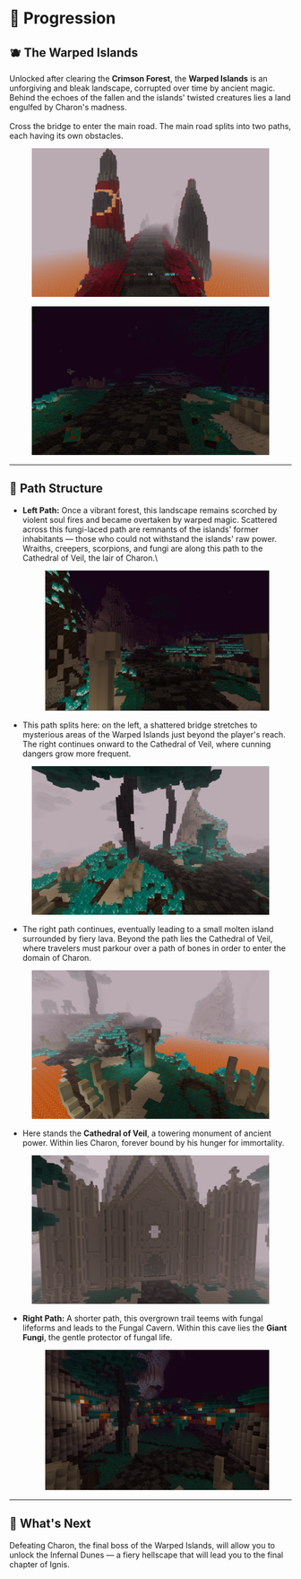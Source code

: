 # 📶 Progression

## :blueberries: **The Warped Islands** <a href="#the-crimson-forest" id="the-crimson-forest"></a>

Unlocked after clearing the **Crimson Forest**, the **Warped Islands** is an unforgiving and bleak landscape, corrupted over time by ancient magic. Behind the echoes of the fallen and the islands' twisted creatures lies a land engulfed by Charon's madness.\
\
Cross the bridge to enter the main road. The main road splits into two paths, each having its own obstacles.

<figure><img src="../../../.gitbook/assets/warpedbridge.png" alt=""><figcaption></figcaption></figure>

<figure><img src="../../../.gitbook/assets/warpedmainpath.png" alt=""><figcaption></figcaption></figure>

***

## **🧭 Path Structure**

*   **Left Path:** Once a vibrant forest, this landscape remains scorched by violent soul fires and became overtaken by warped magic. Scattered across this fungi-laced path are remnants of the islands' former inhabitants — those who could not withstand the islands' raw power. Wraiths, creepers, scorpions, and fungi are along this path to the Cathedral of Veil, the lair of Charon.\


    <figure><img src="../../../.gitbook/assets/warpedleftpath.png" alt=""><figcaption></figcaption></figure>
* This path splits here: on the left, a shattered bridge stretches to mysterious areas of the Warped Islands just beyond the player's reach. The right continues onward to the Cathedral of Veil, where cunning dangers grow more frequent.

<figure><img src="../../../.gitbook/assets/warpedleftpath2.png" alt=""><figcaption></figcaption></figure>

* The right path continues, eventually leading to a small molten island surrounded by fiery lava. Beyond the path lies the Cathedral of Veil, where travelers must parkour over a path of bones in order to enter the domain of Charon. &#x20;

<figure><img src="../../../.gitbook/assets/warpedleftpath3.png" alt=""><figcaption></figcaption></figure>

* Here stands the **Cathedral of Veil**, a towering monument of ancient power. Within lies Charon, forever bound by his hunger for immortality.

<figure><img src="../../../.gitbook/assets/cathedralofveil.png" alt=""><figcaption></figcaption></figure>

*   **Right Path:** A shorter path, this overgrown trail teems with fungal lifeforms and leads to the Fungal Cavern. Within this cave lies the **Giant Fungi**, the gentle protector of fungal life.



    <figure><img src="../../../.gitbook/assets/warpedrightpath.png" alt=""><figcaption></figcaption></figure>



***

## 🚪 What's Next <a href="#whats-next" id="whats-next"></a>

Defeating Charon, the final boss of the Warped Islands, will allow you to unlock the Infernal Dunes — a fiery hellscape that will lead you to the final chapter of Ignis.
